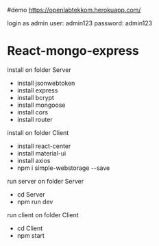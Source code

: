 #demo https://openlabtekkom.herokuapp.com/

login as admin
user: admin123
password: admin123

# React-mongo-express

install on folder Server
- install jsonwebtoken
- install express
- install bcrypt
- install mongoose
- install cors
- install router

install on folder Client
- install react-center
- install material-ui
- install axios
- npm i simple-webstorage --save

run server on folder Server
- cd Server
- npm run dev

run client on folder Client
- cd Client
- npm start
